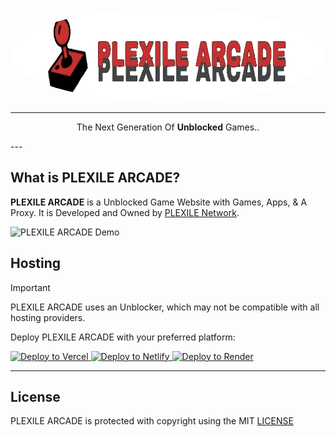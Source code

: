 <p align="center">
  <kbd>
    <img src="/public/images/plexilearcadebanner.png" alt="PLEXILE ARCADE" style="border-radius: 50%; height: 150px;">
  </kbd>
</p>

---
<p align="center">The Next Generation Of <strong>Unblocked</strong> Games..</p>
---

## What is PLEXILE ARCADE?

**PLEXILE ARCADE** is a Unblocked Game Website with Games, Apps, & A Proxy. It is Developed and Owned by [PLEXILE Network](https://github.com/PLEXILENetwork).

![PLEXILE ARCADE Demo](/public/images/PLEXILEARCADE.gif)

## Hosting

> [!IMPORTANT]  
> PLEXILE ARCADE uses an Unblocker, which may not be compatible with all hosting providers.

Deploy PLEXILE ARCADE with your preferred platform:

  <a href="https://vercel.com/new/clone?repository-url=https://replit.com/github/PLEXILENetwork/v6" target="_blank">
    <img src="https://binbashbanana.github.io/deploy-buttons/buttons/remade/vercel.svg" alt="Deploy to Vercel">
  </a>
  <a href="https://app.netlify.com/start/deploy?repository=https://github.com/PLEXILENetwork/v6" target="_blank">
    <img src="https://binbashbanana.github.io/deploy-buttons/buttons/official/netlify.svg" alt="Deploy to Netlify">
  </a>
  <a href="https://render.com/deploy?repo=https://github.com/PLEXILENetwork/v6" target="_blank">
    <img src="https://binbashbanana.github.io/deploy-buttons/buttons/official/render.svg" alt="Deploy to Render">
  </a>
</p>

---

## License

PLEXILE ARCADE is protected with copyright using the MIT [LICENSE](./LICENSE)
